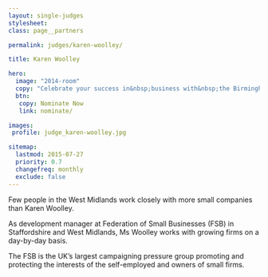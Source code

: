 ```yaml
---
layout: single-judges
stylesheet:
class: page__partners

permalink: judges/karen-woolley/

title: Karen Woolley

hero:
  image: "2014-room"
  copy: "Celebrate your success in&nbsp;business with&nbsp;the Birmingham&nbsp;Post"
  btn:
   copy: Nominate Now
   link: nominate/

images:
 profile: judge_karen-woolley.jpg

sitemap:
  lastmod: 2015-07-27
  priority: 0.7
  changefreq: monthly
  exclude: false
---
```


Few people in the West Midlands work closely with more small companies than Karen Woolley.

As development manager at Federation of Small Businesses (FSB) in Staffordshire and West Midlands, Ms Woolley works with growing firms on a day-by-day basis.

The FSB is the UK&rsquo;s largest campaigning pressure group promoting and protecting the interests of the self-employed and owners of small firms.
